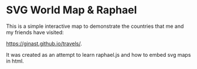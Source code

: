 # SVG World Map & Raphael

This is a simple interactive map to demonstrate the countries that me and my friends have visited:

https://ginast.github.io/travels/.

It was created as an attempt to learn raphael.js and how to embed svg maps in html.

